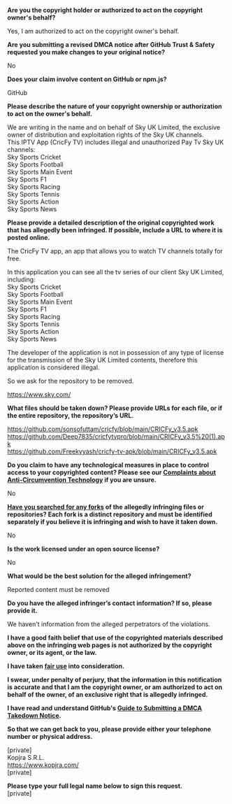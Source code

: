 **Are you the copyright holder or authorized to act on the copyright owner's behalf?**  
  
Yes, I am authorized to act on the copyright owner's behalf.  
  
**Are you submitting a revised DMCA notice after GitHub Trust & Safety requested you make changes to your original notice?**  
  
No  
  
**Does your claim involve content on GitHub or npm.js?**  
  
GitHub  
  
**Please describe the nature of your copyright ownership or authorization to act on the owner's behalf.**  
  
We are writing in the name and on behalf of Sky UK Limited, the exclusive owner of distribution and exploitation rights of the Sky UK channels.  
This IPTV App (CricFy TV) includes illegal and unauthorized Pay Tv Sky UK channels:  
Sky Sports Cricket  
Sky Sports Football  
Sky Sports Main Event  
Sky Sports F1  
Sky Sports Racing  
Sky Sports Tennis  
Sky Sports Action  
Sky Sports News  
  
**Please provide a detailed description of the original copyrighted work that has allegedly been infringed. If possible, include a URL to where it is posted online.**  
  
The CricFy TV app, an app that allows you to watch TV channels totally for free.  
  
In this application you can see all the tv series of our client Sky UK Limited, including:  
Sky Sports Cricket  
Sky Sports Football  
Sky Sports Main Event  
Sky Sports F1  
Sky Sports Racing  
Sky Sports Tennis  
Sky Sports Action  
Sky Sports News  
  
The developer of the application is not in possession of any type of license for the transmission of the Sky UK Limited contents, therefore this application is considered illegal.  
  
So we ask for the repository to be removed.  
  
https://www.sky.com/  
  
**What files should be taken down? Please provide URLs for each file, or if the entire repository, the repository’s URL.**  
  
https://github.com/sonsofuttam/cricfy/blob/main/CRICFy_v3.5.apk  
https://github.com/Deep7835/cricfytvpro/blob/main/CRICFy_v3.5%20(1).apk  
https://github.com/Freekyyash/cricfy-tv-apk/blob/main/CRICFy_v3.5.apk  
  
**Do you claim to have any technological measures in place to control access to your copyrighted content? Please see our <a href="https://docs.github.com/articles/guide-to-submitting-a-dmca-takedown-notice#complaints-about-anti-circumvention-technology">Complaints about Anti-Circumvention Technology</a> if you are unsure.**  
  
No  
  
**<a href="https://docs.github.com/articles/dmca-takedown-policy#b-what-about-forks-or-whats-a-fork">Have you searched for any forks</a> of the allegedly infringing files or repositories? Each fork is a distinct repository and must be identified separately if you believe it is infringing and wish to have it taken down.**  
  
No  
  
**Is the work licensed under an open source license?**  
  
No  
  
**What would be the best solution for the alleged infringement?**  
  
Reported content must be removed  
  
**Do you have the alleged infringer’s contact information? If so, please provide it.**  
  
We haven't information from the alleged perpetrators of the violations.  
  
**I have a good faith belief that use of the copyrighted materials described above on the infringing web pages is not authorized by the copyright owner, or its agent, or the law.**  
  
**I have taken <a href="https://www.lumendatabase.org/topics/22">fair use</a> into consideration.**  
  
**I swear, under penalty of perjury, that the information in this notification is accurate and that I am the copyright owner, or am authorized to act on behalf of the owner, of an exclusive right that is allegedly infringed.**  
  
**I have read and understand GitHub's <a href="https://docs.github.com/articles/guide-to-submitting-a-dmca-takedown-notice/">Guide to Submitting a DMCA Takedown Notice</a>.**  
  
**So that we can get back to you, please provide either your telephone number or physical address.**  
  
[private]  
Kopjra S.R.L.  
https://www.kopjra.com/  
[private]
  
**Please type your full legal name below to sign this request.**  
[private]
